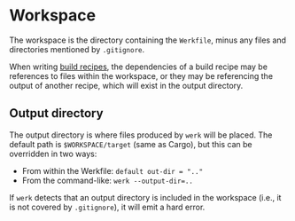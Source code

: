 # Workspace

The workspace is the directory containing the `Werkfile`, minus any files and
directories mentioned by `.gitignore`.

When writing [build recipes](./build_recipes.md), the dependencies of a build
recipe may be references to files within the workspace, or they may be
referencing the output of another recipe, which will exist in the output
directory.

## Output directory

The output directory is where files produced by `werk` will be placed. The
default path is `$WORKSPACE/target` (same as Cargo), but this can be overridden
in two ways:

* From within the Werkfile: `default out-dir = ".."`
* From the command-like: `werk --output-dir=..`

If `werk` detects that an output directory is included in the workspace (i.e.,
it is not covered by `.gitignore`), it will emit a hard error.
